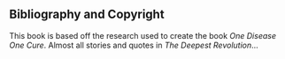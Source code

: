 ## Bibliography and Copyright

This book is based off the research used to create the book _One Disease One Cure_. Almost all stories and quotes in _The Deepest Revolution_...

<div style="break-after:page"></div>